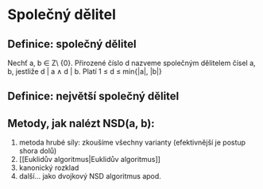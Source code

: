# Společný dělitel
## Definice: společný dělitel
Nechť a, b ∈ Z\ {0}. Přirozené číslo d nazveme společným dělitelem čísel a, b, jestliže d | a ∧ d | b. Platí 1 ≤ d ≤ min{|a|, |b|}

## Definice: největší společný dělitel


## Metody, jak nalézt NSD(a, b):
1. metoda hrubé síly: zkoušíme všechny varianty (efektivnější je postup shora dolů) 
2. [[Euklidův algoritmus|Euklidův algoritmus]]
3. kanonický rozklad 
4. další... jako dvojkový NSD algoritmus apod.